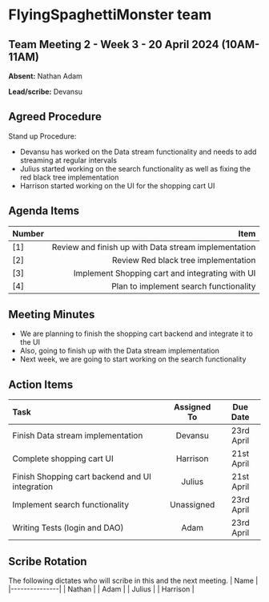 # FlyingSpaghettiMonster team

## Team Meeting 2 - Week 3 - 20 April 2024 (10AM-11AM)

**Absent:**
Nathan
Adam

**Lead/scribe:**
Devansu

## Agreed Procedure

Stand up Procedure:
- Devansu has worked on the Data stream functionality and needs to add streaming at regular intervals
- Julius started working on the search functionality as well as fixing the red black tree implementation
- Harrison started working on the UI for the shopping cart UI

## Agenda Items
| Number |                                                 Item |
|:-------|-----------------------------------------------------:|
| [1]    | Review and finish up with Data stream implementation |
| [2]    |                 Review Red black tree implementation |
| [3]    |      Implement Shopping cart and integrating with UI |
 | [4]    |               Plan to implement search functionality |

## Meeting Minutes
- We are planning to finish the shopping cart backend and integrate it to the UI
- Also, going to finish up with the Data stream implementation
- Next week, we are going to start working on the search functionality


## Action Items
| Task                                            | Assigned To |  Due Date  |
|:------------------------------------------------|:-----------:|:----------:|
| Finish Data stream implementation               |   Devansu   | 23rd April |
| Complete shopping cart UI                       |  Harrison   | 21st April |
| Finish Shopping cart backend and UI integration |   Julius    | 21st April |
| Implement search functionality                  | Unassigned  | 23rd April |
| Writing Tests (login and DAO)                   |    Adam     | 23rd April |


## Scribe Rotation
The following dictates who will scribe in this and the next meeting.
| Name          | 
|---------------|
| Nathan        |
|   Adam        |
|   Julius      |
|   Harrison    |
